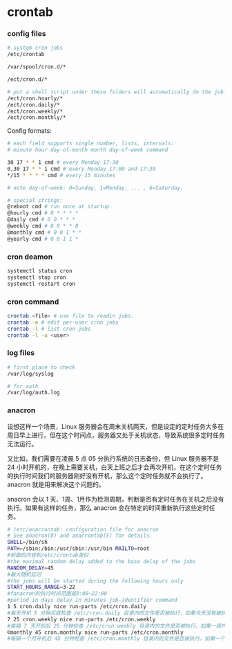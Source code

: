 # crontab

### config files

```bash
# system cron jobs
/etc/crontab

/var/spool/cron.d/*

/ect/cron.d/*

# put a shell script under these folders will automatically do the job:
/ect/cron.hourly/*
/ect/cron.daily/*
/ect/cron.weekly/*
/ect/cron.monthly/*
```

Config formats:

```bash
# each field supports single number, lists, intervals:
# minute hour day-of-month month day-of-week command

30 17 * * 1 cmd # every Monday 17:30
0,30 17 * * 1 cmd # every Monday 17:00 and 17:30
*/15 * * * * cmd # every 15 minutes

# note day-of-week: 0=Sunday, 1=Monday, ... , 6=Saturday.

# special strings:
@reboot cmd # run once at startup
@hourly cmd # 0 * * * *
@daily cmd # 0 0 * * *
@weekly cmd # 0 0 * * 0
@monthly cmd # 0 0 1 * *
@yearly cmd # 0 0 1 1 *
```



### cron deamon

```bash
systemctl status cron
systemctl stop cron
systemctl restart cron
```



### cron command

```bash
crontab <file> # use file to readin jobs.
crontab -e # edit per-user cron jobs
crontab -l # list cron jobs
crontab -l -u <user>
```



### log files

```bash
# first place to check
/var/log/syslog

# for auth
/var/log/auth.log
```



### anacron

设想这样一个场景，Linux 服务器会在周末关机两天，但是设定的定时任务大多在周日早上进行，但在这个时间点，服务器又处于关机状态，导致系统很多定时任务无法运行。

又比如，我们需要在凌晨 5 点 05 分执行系统的日志备份，但 Linux 服务器不是 24 小时开机的，在晚上需要关机，白天上班之后才会再次开机，在这个定时任务的执行时间我们的服务器刚好没有开机，那么这个定时任务就不会执行了。anacron 就是用来解决这个问题的。

anacron 会以 1 天、1周、1月作为检测周期，判断是否有定时任务在关机之后没有执行。如果有这样的任务，那么 anacron 会在特定的时间重新执行这些定时任务。

```bash
# /etc/anacrontab: configuration file for anacron
# See anacron(8) and anacrontab(5) for details.
SHELL=/bin/sh
PATH=/sbin:/bin:/usr/sbin:/usr/bin MAILTO=root
#前面的内容和/etc/crontab类似
#the maximal random delay added to the base delay of the jobs
RANDOM_DELAY=45
#最大随机廷迟
#the jobs will be started during the following hours only
START_H0URS_RANGE=3-22
#fanacron的执行时间范围是3:00~22:00
#period in days delay in minutes job-identifier command
1 5 cron.daily nice run-parts /etc/cron.daily
#每天开机 5 分钟后就检查 /etc/cron.daily 目录内的文件是否被执行，如果今天没有被执行，那就执行
7 25 cron.weekly nice run-parts /etc/cron.weekly
#每隔 7 天开机后 25 分钟检查 /etc/cron.weekly 目录内的文件是否被执行，如果一周内没有被执行，就会执行
©monthly 45 cron.monthly nice run-parts /etc/cron.monthly
#每隔一个月开机后 45 分钟检查 /etc/cron.monthly 目录内的文件是否被执行，如果一个月内没有被执行，那就执行 
```

